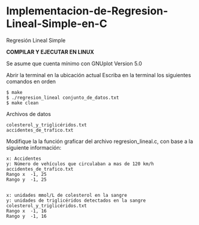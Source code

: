 # Implementacion-de-Regresion-Lineal-Simple-en-C
Regresión Lineal Simple

**COMPILAR Y EJECUTAR EN LINUX**

Se asume que cuenta mínimo con GNUplot Version 5.0

Abrir la terminal en la ubicación actual
	Escriba en la terminal los siguientes comandos en orden

	$ make
	$ ./regresion_lineal conjunto_de_datos.txt
	$ make clean

Archivos de datos
	
	colesterol_y_triglicéridos.txt
	accidentes_de_trafico.txt

Modifique la la función graficar del archivo regresion_lineal.c,
	con base a la siguiente información:

	x: Accidentes
	y: Número de vehículos que circulaban a mas de 120 km/h
	accidentes_de_trafico.txt
	Rango x  -1, 25
	Rango y  -1, 25


	x: unidades mmol/L de colesterol en la sangre
	y: unidades de triglicéridos detectados en la sangre
	colesterol_y_triglicéridos.txt
	Rango x  -1, 16
	Rango y  -1, 16
